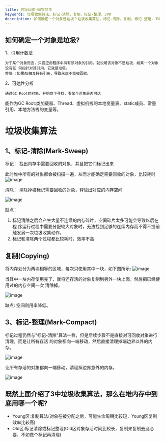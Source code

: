 ```yaml
---
title: 垃圾回收-码农阿华
keywords: 垃圾收集算法，标记-清除，复制，标记-整理，JVM
description: 如何确定一个对象是垃圾？垃圾收集算法，标记-清除，复制，标记-整理，JVM，Young区:复制算法，Old区:标记清除或标记整理
---
```


## 如何确定一个对象是垃圾?
1、引用计数法
    
    对于某个对象而言，只要应用程序中持有该对象的引用，就说明该对象不是垃圾，如果一个对象没有任 何指针对其引用，它就是垃圾。
    弊端 :如果AB相互持有引用，导致永远不能被回收。

2、可达性分析

    通过GC Root的对象，开始向下寻找，看某个对象是否可达

能作为GC Root:类加载器、Thread、虚拟机栈的本地变量表、static成员、常量引用、本地方法栈的变量等。


# 垃圾收集算法

## 1、标记-清除(Mark-Sweep)
标记：
 找出内存中需要回收的对象，并且把它们标记出来

此时堆中所有的对象都会被扫描一遍，从而才能确定需要回收的对象，比较耗时
![image](http://java-run-blog.oss-cn-zhangjiakou.aliyuncs.com/9fc245b9461b412ead1be84f3beb769c.png
)

清除：
清除掉被标记需要回收的对象，释放出对应的内存空间

![image](http://java-run-blog.oss-cn-zhangjiakou.aliyuncs.com/768f8e4284984c2fbb17a609fbc63fc3.png
)

缺点：

1. 标记清除之后会产生大量不连续的内存碎片，空间碎片太多可能会导致以后在程 序运行过程中需要分配较大对象时，无法找到足够的连续内存而不得不提前触发另一次垃圾收集动作。
2. 标记和清除两个过程都比较耗时，效率不高 

## 复制(Copying)

将内存划分为两块相等的区域，每次只使用其中一块，如下图所示:
![image](http://java-run-blog.oss-cn-zhangjiakou.aliyuncs.com/a07c2d6fd5c749099a0f5cb3a4ffa64f.png
)

当其中一块内存使用完了，就将还存活的对象复制到另外一块上面，然后把已经使用过的内存空间一次 清除掉。

![image](http://java-run-blog.oss-cn-zhangjiakou.aliyuncs.com/c9bed98ae40846709486e04342addc49.png)

缺点: 空间利用率降低。

## 3、标记-整理(Mark-Compact)

标记过程仍然与"标记-清除"算法一样，但是后续步骤不是直接对可回收对象进行清理，而是让所有存活 的对象都向一端移动，然后直接清理掉端边界以外的内存。

![image](http://java-run-blog.oss-cn-zhangjiakou.aliyuncs.com/772ac47723f644f7b17c3656566b0f72.png)

让所有存活的对象都向一端移动，清理掉边界意外的内存。

![image](http://java-run-blog.oss-cn-zhangjiakou.aliyuncs.com/314f53332e354da8aec78ff2e66fdd24.png)


## 既然上面介绍了3中垃圾收集算法，那么在堆内存中到底用哪一个呢?

- Young区:复制算法(对象在被分配之后，可能生命周期比较短，Young区复制效率比较高) 
- Old区:标记清除或标记整理(Old区对象存活时间比较长，复制来复制去没必要，不如做个标记再清理)